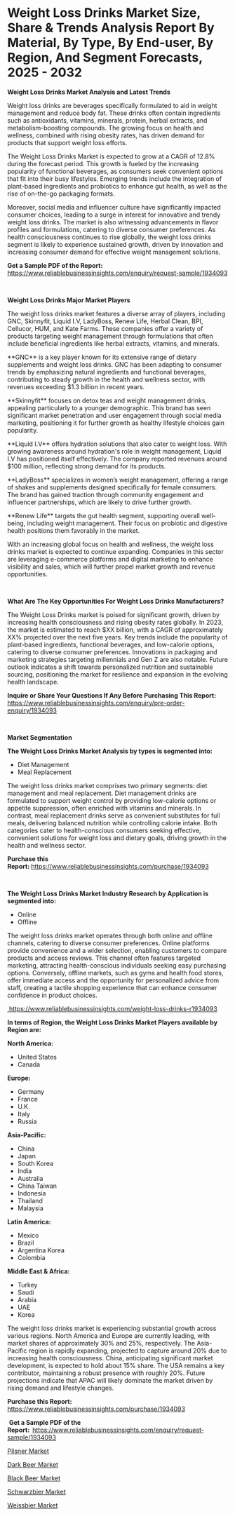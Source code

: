 <p><h1>Weight Loss Drinks Market Size, Share & Trends Analysis Report By Material, By Type, By End-user, By Region, And Segment Forecasts, 2025 - 2032</h1></p><p><strong>Weight Loss Drinks Market Analysis and Latest Trends</strong></p>
<p><p>Weight loss drinks are beverages specifically formulated to aid in weight management and reduce body fat. These drinks often contain ingredients such as antioxidants, vitamins, minerals, protein, herbal extracts, and metabolism-boosting compounds. The growing focus on health and wellness, combined with rising obesity rates, has driven demand for products that support weight loss efforts.</p><p>The Weight Loss Drinks Market is expected to grow at a CAGR of 12.8% during the forecast period. This growth is fueled by the increasing popularity of functional beverages, as consumers seek convenient options that fit into their busy lifestyles. Emerging trends include the integration of plant-based ingredients and probiotics to enhance gut health, as well as the rise of on-the-go packaging formats.</p><p>Moreover, social media and influencer culture have significantly impacted consumer choices, leading to a surge in interest for innovative and trendy weight loss drinks. The market is also witnessing advancements in flavor profiles and formulations, catering to diverse consumer preferences. As health consciousness continues to rise globally, the weight loss drinks segment is likely to experience sustained growth, driven by innovation and increasing consumer demand for effective weight management solutions.</p></p>
<p><strong>Get a Sample PDF of the Report:&nbsp;</strong> <a href="https://www.reliablebusinessinsights.com/enquiry/request-sample/1934093?utm_campaign=113&utm_medium=2&utm_source=Github&utm_content=ia&utm_term=14022025&utm_id=weight-loss-drinks">https://www.reliablebusinessinsights.com/enquiry/request-sample/1934093</a></p>
<p>&nbsp;</p>
<p><strong>Weight Loss Drinks Major Market Players</strong></p>
<p><p>The weight loss drinks market features a diverse array of players, including GNC, Skinnyfit, Liquid I.V, LadyBoss, Renew Life, Herbal Clean, BPI, Cellucor, HUM, and Kate Farms. These companies offer a variety of products targeting weight management through formulations that often include beneficial ingredients like herbal extracts, vitamins, and minerals.</p><p>**GNC** is a key player known for its extensive range of dietary supplements and weight loss drinks. GNC has been adapting to consumer trends by emphasizing natural ingredients and functional beverages, contributing to steady growth in the health and wellness sector, with revenues exceeding $1.3 billion in recent years.</p><p>**Skinnyfit** focuses on detox teas and weight management drinks, appealing particularly to a younger demographic. This brand has seen significant market penetration and user engagement through social media marketing, positioning it for further growth as healthy lifestyle choices gain popularity.</p><p>**Liquid I.V** offers hydration solutions that also cater to weight loss. With growing awareness around hydration's role in weight management, Liquid I.V has positioned itself effectively. The company reported revenues around $100 million, reflecting strong demand for its products.</p><p>**LadyBoss** specializes in women’s weight management, offering a range of shakes and supplements designed specifically for female consumers. The brand has gained traction through community engagement and influencer partnerships, which are likely to drive further growth.</p><p>**Renew Life** targets the gut health segment, supporting overall well-being, including weight management. Their focus on probiotic and digestive health positions them favorably in the market.</p><p>With an increasing global focus on health and wellness, the weight loss drinks market is expected to continue expanding. Companies in this sector are leveraging e-commerce platforms and digital marketing to enhance visibility and sales, which will further propel market growth and revenue opportunities.</p></p>
<p>&nbsp;</p>
<p><strong>What Are The Key Opportunities For Weight Loss Drinks Manufacturers?</strong></p>
<p><p>The Weight Loss Drinks market is poised for significant growth, driven by increasing health consciousness and rising obesity rates globally. In 2023, the market is estimated to reach $XX billion, with a CAGR of approximately XX% projected over the next five years. Key trends include the popularity of plant-based ingredients, functional beverages, and low-calorie options, catering to diverse consumer preferences. Innovations in packaging and marketing strategies targeting millennials and Gen Z are also notable. Future outlook indicates a shift towards personalized nutrition and sustainable sourcing, positioning the market for resilience and expansion in the evolving health landscape.</p></p>
<p><strong>Inquire or Share Your Questions If Any Before Purchasing This Report:</strong> <a href="https://www.reliablebusinessinsights.com/enquiry/pre-order-enquiry/1934093?utm_campaign=113&utm_medium=2&utm_source=Github&utm_content=ia&utm_term=14022025&utm_id=weight-loss-drinks">https://www.reliablebusinessinsights.com/enquiry/pre-order-enquiry/1934093</a></p>
<p>&nbsp;</p>
<p><strong>Market Segmentation</strong></p>
<p><strong>The Weight Loss Drinks Market Analysis by types is segmented into:</strong></p>
<p><ul><li>Diet Management</li><li>Meal Replacement</li></ul></p>
<p><p>The weight loss drinks market comprises two primary segments: diet management and meal replacement. Diet management drinks are formulated to support weight control by providing low-calorie options or appetite suppression, often enriched with vitamins and minerals. In contrast, meal replacement drinks serve as convenient substitutes for full meals, delivering balanced nutrition while controlling calorie intake. Both categories cater to health-conscious consumers seeking effective, convenient solutions for weight loss and dietary goals, driving growth in the health and wellness sector.</p></p>
<p><strong>Purchase this Report:&nbsp;</strong><a href="https://www.reliablebusinessinsights.com/purchase/1934093?utm_campaign=113&utm_medium=2&utm_source=Github&utm_content=ia&utm_term=14022025&utm_id=weight-loss-drinks">https://www.reliablebusinessinsights.com/purchase/1934093</a></p>
<p>&nbsp;</p>
<p><strong>The Weight Loss Drinks Market Industry Research by Application is segmented into:</strong></p>
<p><ul><li>Online</li><li>Offline</li></ul></p>
<p><p>The weight loss drinks market operates through both online and offline channels, catering to diverse consumer preferences. Online platforms provide convenience and a wider selection, enabling customers to compare products and access reviews. This channel often features targeted marketing, attracting health-conscious individuals seeking easy purchasing options. Conversely, offline markets, such as gyms and health food stores, offer immediate access and the opportunity for personalized advice from staff, creating a tactile shopping experience that can enhance consumer confidence in product choices.</p></p>
<p><a href="https://www.reliablebusinessinsights.com/weight-loss-drinks-r1934093?utm_campaign=113&utm_medium=2&utm_source=Github&utm_content=ia&utm_term=14022025&utm_id=weight-loss-drinks">&nbsp;https://www.reliablebusinessinsights.com/weight-loss-drinks-r1934093</a></p>
<p><strong>In terms of Region, the Weight Loss Drinks Market Players available by Region are:</strong></p>
<p>
    <p> <strong> North America: </strong>
        <ul>
            <li>United States</li>
            <li>Canada</li>
        </ul>
        </p> 
    <p> <strong> Europe: </strong>
        <ul>
            <li>Germany</li>
            <li>France</li>
            <li>U.K.</li>
            <li>Italy</li>
            <li>Russia</li>
        </ul>
        </p> 
    <p> <strong> Asia-Pacific: </strong>
        <ul>
            <li>China</li>
            <li>Japan</li>
            <li>South Korea</li>
            <li>India</li>
            <li>Australia</li>
            <li>China Taiwan</li>
            <li>Indonesia</li>
            <li>Thailand</li>
            <li>Malaysia</li>
        </ul>
        </p> 
    <p> <strong> Latin America: </strong>
        <ul>
            <li>Mexico</li>
            <li>Brazil</li>
            <li>Argentina Korea</li>
            <li>Colombia</li>
        </ul>
        </p> 
    <p> <strong> Middle East & Africa: </strong>
        <ul>
            <li>Turkey</li>
            <li>Saudi</li>
            <li>Arabia</li>
            <li>UAE</li>
            <li>Korea</li>
        </ul>
    </p>
    </p>
<p><p>The weight loss drinks market is experiencing substantial growth across various regions. North America and Europe are currently leading, with market shares of approximately 30% and 25%, respectively. The Asia-Pacific region is rapidly expanding, projected to capture around 20% due to increasing health consciousness. China, anticipating significant market development, is expected to hold about 15% share. The USA remains a key contributor, maintaining a robust presence with roughly 20%. Future projections indicate that APAC will likely dominate the market driven by rising demand and lifestyle changes.</p></p>
<p><strong>Purchase this Report: </strong><a href="https://www.reliablebusinessinsights.com/purchase/1934093?utm_campaign=113&utm_medium=2&utm_source=Github&utm_content=ia&utm_term=14022025&utm_id=weight-loss-drinks">https://www.reliablebusinessinsights.com/purchase/1934093</a></p>
<p>&nbsp;<strong>Get a Sample PDF of the Report:&nbsp;&nbsp;</strong><a href="https://www.reliablebusinessinsights.com/enquiry/request-sample/1934093?utm_campaign=113&utm_medium=2&utm_source=Github&utm_content=ia&utm_term=14022025&utm_id=weight-loss-drinks">https://www.reliablebusinessinsights.com/enquiry/request-sample/1934093</a></p>
<p><strong></strong></p>
<p><p><a href="https://github.com/krulicfidura/Market-Research-Report-List-1/blob/main/pilsner-market.md?utm_campaign=113&utm_medium=2&utm_source=Github&utm_content=ia&utm_term=14022025&utm_id=weight-loss-drinks">Pilsner Market</a></p><p><a href="https://github.com/dibesnayee/Market-Research-Report-List-1/blob/main/dark-beer-market.md?utm_campaign=113&utm_medium=2&utm_source=Github&utm_content=ia&utm_term=14022025&utm_id=weight-loss-drinks">Dark Beer Market</a></p><p><a href="https://github.com/vassihucz/Market-Research-Report-List-1/blob/main/black-beer-market.md?utm_campaign=113&utm_medium=2&utm_source=Github&utm_content=ia&utm_term=14022025&utm_id=weight-loss-drinks">Black Beer Market</a></p><p><a href="https://github.com/denbelnmer50/Market-Research-Report-List-1/blob/main/schwarzbier-market.md?utm_campaign=113&utm_medium=2&utm_source=Github&utm_content=ia&utm_term=14022025&utm_id=weight-loss-drinks">Schwarzbier Market</a></p><p><a href="https://github.com/shewlisapsai/Market-Research-Report-List-1/blob/main/weissbier-market.md?utm_campaign=113&utm_medium=2&utm_source=Github&utm_content=ia&utm_term=14022025&utm_id=weight-loss-drinks">Weissbier Market</a></p></p>